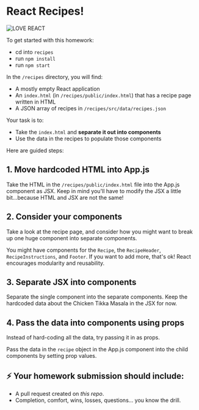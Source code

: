 # React Recipes!

![LOVE REACT](./assets/love-react.jpg)

To get started with this homework:

- cd into `recipes`
- run `npm install`
- run `npm start`

In the `/recipes` directory, you will find:

- A mostly empty React application
- An `index.html` (in `/recipes/public/index.html`) that has a recipe page written in HTML
- A JSON array of recipes in `/recipes/src/data/recipes.json`

Your task is to:

- Take the `index.html` and **separate it out into components**
- Use the data in the recipes to populate those components

Here are guided steps:

## 1. Move hardcoded HTML into App.js

Take the HTML in the `/recipes/public/index.html` file into the App.js component as JSX. Keep in mind you'll have to modify the JSX a little bit...because HTML and JSX are not the same!

## 2. Consider your components

Take a look at the recipe page, and consider how you might want to break up one huge component into separate components.

You might have components for the `Recipe`, the `RecipeHeader`, `RecipeInstructions`, and `Footer`. If you want to add more, that's ok! React encourages modularity and reusability.

## 3. Separate JSX into components

Separate the single component into the separate components. Keep the hardcoded data about the Chicken Tikka Masala in the JSX for now.

## 4. Pass the data into components using props

Instead of hard-coding all the data, try passing it in as props.

Pass the data in the `recipe` object in the App.js component into the child components by setting prop values.

## ⚡️ Your homework submission should include:

- A pull request created on _this repo_.
- Completion, comfort, wins, losses, questions... you know the drill.

